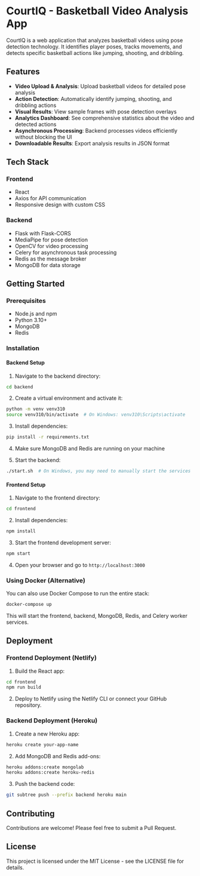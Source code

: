 # CourtIQ - Basketball Video Analysis App

CourtIQ is a web application that analyzes basketball videos using pose detection technology. It identifies player poses, tracks movements, and detects specific basketball actions like jumping, shooting, and dribbling.

## Features

- **Video Upload & Analysis**: Upload basketball videos for detailed pose analysis
- **Action Detection**: Automatically identify jumping, shooting, and dribbling actions
- **Visual Results**: View sample frames with pose detection overlays
- **Analytics Dashboard**: See comprehensive statistics about the video and detected actions
- **Asynchronous Processing**: Backend processes videos efficiently without blocking the UI
- **Downloadable Results**: Export analysis results in JSON format

## Tech Stack

### Frontend
- React
- Axios for API communication
- Responsive design with custom CSS

### Backend
- Flask with Flask-CORS
- MediaPipe for pose detection
- OpenCV for video processing
- Celery for asynchronous task processing
- Redis as the message broker
- MongoDB for data storage

## Getting Started

### Prerequisites
- Node.js and npm
- Python 3.10+
- MongoDB
- Redis

### Installation

#### Backend Setup

1. Navigate to the backend directory:
```bash
cd backend
```

2. Create a virtual environment and activate it:
```bash
python -m venv venv310
source venv310/bin/activate  # On Windows: venv310\Scripts\activate
```

3. Install dependencies:
```bash
pip install -r requirements.txt
```

4. Make sure MongoDB and Redis are running on your machine

5. Start the backend:
```bash
./start.sh  # On Windows, you may need to manually start the services
```

#### Frontend Setup

1. Navigate to the frontend directory:
```bash
cd frontend
```

2. Install dependencies:
```bash
npm install
```

3. Start the frontend development server:
```bash
npm start
```

4. Open your browser and go to `http://localhost:3000`

### Using Docker (Alternative)

You can also use Docker Compose to run the entire stack:

```bash
docker-compose up
```

This will start the frontend, backend, MongoDB, Redis, and Celery worker services.

## Deployment

### Frontend Deployment (Netlify)

1. Build the React app:
```bash
cd frontend
npm run build
```

2. Deploy to Netlify using the Netlify CLI or connect your GitHub repository.

### Backend Deployment (Heroku)

1. Create a new Heroku app:
```bash
heroku create your-app-name
```

2. Add MongoDB and Redis add-ons:
```bash
heroku addons:create mongolab
heroku addons:create heroku-redis
```

3. Push the backend code:
```bash
git subtree push --prefix backend heroku main
```

## Contributing

Contributions are welcome! Please feel free to submit a Pull Request.

## License

This project is licensed under the MIT License - see the LICENSE file for details.
